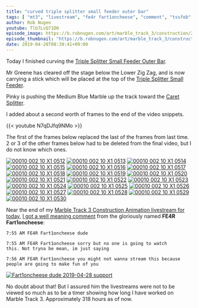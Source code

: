 ```yaml
---
title: "curved triple splitter small feeder outer bar"
tags: [ "mt3", "livestream", "fe4r fart1oncheese", "comment", "tssfob" ]
author: Rob Nugen
youtube: Tlb7LvQ71D0
episode_image: https://b.robnugen.com/art/marble_track_3/construction/2019/2019_apr_28_bent_tssfob.jpg
episode_thumbnail: "https://b.robnugen.com/art/marble_track_3/construction/2019/thumbs/2019_apr_28_bent_tssfob.jpg"
date: 2019-04-28T08:39:41+09:00
---
```


Today I finished curving the
[Triple Splitter Small Feeder Outer Bar](/parts/triple-splitter-small-feeder-outer-bar/).

Mr Greene has cleared off the stage below the Lower Zig Zag, and is
now carrying a stick which will be placed at the top of the
[Triple Splitter Small Feeder](/parts/triple-splitter-small-feeder/).

Pinky is pushing the Medium Blue Marble up the track toward the
[Caret Splitter](/parts/caret-splitter/).

I added about a second worth of frames to the end of the video
snippets.

{{< youtube N7qDJfq9NMo >}}

The first of the frames below replaced the last of the frames from
last time.  2 or 3 of the other frames below had to be deleted from
the final video, but I do not know which ones.

[![00010 002 10 X1 0512](//b.robnugen.com/art/marble_track_3/frames/2019/thumbs/00010_002_10_X1_0512.jpg)](//b.robnugen.com/art/marble_track_3/frames/2019/00010_002_10_X1_0512.jpg)
[![00010 002 10 X1 0513](//b.robnugen.com/art/marble_track_3/frames/2019/thumbs/00010_002_10_X1_0513.jpg)](//b.robnugen.com/art/marble_track_3/frames/2019/00010_002_10_X1_0513.jpg)
[![00010 002 10 X1 0514](//b.robnugen.com/art/marble_track_3/frames/2019/thumbs/00010_002_10_X1_0514.jpg)](//b.robnugen.com/art/marble_track_3/frames/2019/00010_002_10_X1_0514.jpg)
[![00010 002 10 X1 0515](//b.robnugen.com/art/marble_track_3/frames/2019/thumbs/00010_002_10_X1_0515.jpg)](//b.robnugen.com/art/marble_track_3/frames/2019/00010_002_10_X1_0515.jpg)
[![00010 002 10 X1 0516](//b.robnugen.com/art/marble_track_3/frames/2019/thumbs/00010_002_10_X1_0516.jpg)](//b.robnugen.com/art/marble_track_3/frames/2019/00010_002_10_X1_0516.jpg)
[![00010 002 10 X1 0517](//b.robnugen.com/art/marble_track_3/frames/2019/thumbs/00010_002_10_X1_0517.jpg)](//b.robnugen.com/art/marble_track_3/frames/2019/00010_002_10_X1_0517.jpg)
[![00010 002 10 X1 0518](//b.robnugen.com/art/marble_track_3/frames/2019/thumbs/00010_002_10_X1_0518.jpg)](//b.robnugen.com/art/marble_track_3/frames/2019/00010_002_10_X1_0518.jpg)
[![00010 002 10 X1 0519](//b.robnugen.com/art/marble_track_3/frames/2019/thumbs/00010_002_10_X1_0519.jpg)](//b.robnugen.com/art/marble_track_3/frames/2019/00010_002_10_X1_0519.jpg)
[![00010 002 10 X1 0520](//b.robnugen.com/art/marble_track_3/frames/2019/thumbs/00010_002_10_X1_0520.jpg)](//b.robnugen.com/art/marble_track_3/frames/2019/00010_002_10_X1_0520.jpg)
[![00010 002 10 X1 0521](//b.robnugen.com/art/marble_track_3/frames/2019/thumbs/00010_002_10_X1_0521.jpg)](//b.robnugen.com/art/marble_track_3/frames/2019/00010_002_10_X1_0521.jpg)
[![00010 002 10 X1 0522](//b.robnugen.com/art/marble_track_3/frames/2019/thumbs/00010_002_10_X1_0522.jpg)](//b.robnugen.com/art/marble_track_3/frames/2019/00010_002_10_X1_0522.jpg)
[![00010 002 10 X1 0523](//b.robnugen.com/art/marble_track_3/frames/2019/thumbs/00010_002_10_X1_0523.jpg)](//b.robnugen.com/art/marble_track_3/frames/2019/00010_002_10_X1_0523.jpg)
[![00010 002 10 X1 0524](//b.robnugen.com/art/marble_track_3/frames/2019/thumbs/00010_002_10_X1_0524.jpg)](//b.robnugen.com/art/marble_track_3/frames/2019/00010_002_10_X1_0524.jpg)
[![00010 002 10 X1 0525](//b.robnugen.com/art/marble_track_3/frames/2019/thumbs/00010_002_10_X1_0525.jpg)](//b.robnugen.com/art/marble_track_3/frames/2019/00010_002_10_X1_0525.jpg)
[![00010 002 10 X1 0526](//b.robnugen.com/art/marble_track_3/frames/2019/thumbs/00010_002_10_X1_0526.jpg)](//b.robnugen.com/art/marble_track_3/frames/2019/00010_002_10_X1_0526.jpg)
[![00010 002 10 X1 0527](//b.robnugen.com/art/marble_track_3/frames/2019/thumbs/00010_002_10_X1_0527.jpg)](//b.robnugen.com/art/marble_track_3/frames/2019/00010_002_10_X1_0527.jpg)
[![00010 002 10 X1 0528](//b.robnugen.com/art/marble_track_3/frames/2019/thumbs/00010_002_10_X1_0528.jpg)](//b.robnugen.com/art/marble_track_3/frames/2019/00010_002_10_X1_0528.jpg)
[![00010 002 10 X1 0529](//b.robnugen.com/art/marble_track_3/frames/2019/thumbs/00010_002_10_X1_0529.jpg)](//b.robnugen.com/art/marble_track_3/frames/2019/00010_002_10_X1_0529.jpg)
[![00010 002 10 X1 0530](//b.robnugen.com/art/marble_track_3/frames/2019/thumbs/00010_002_10_X1_0530.jpg)](//b.robnugen.com/art/marble_track_3/frames/2019/00010_002_10_X1_0530.jpg)

Near the end of my [Marble Track 3 Construction Animation livestream
for today](https://www.youtube.com/watch?v=Tlb7LvQ71D0), [I got a well meaning comment](https://new.robnugen.com/journal/2019/04/28/fe4r-fart1oncheese/) from the gloriously named **FE4R
Fart1oncheese**:


    7:55 AM FE4R Fart1oncheese​ dude
    
    7:55 AM FE4R Fart1oncheese​ sorry but no one is going to watch
    this. Not tryna be mean, im just saying
    
    7:56 AM FE4R Fart1oncheese​ you might not wanna stream this because
    people are going to make fun of you

[![Fart1oncheese dude 2019-04-28 support](//b.robnugen.com/journal/2019/thumbs/Fart1oncheese_dude_2019-04-28_support.png)](//b.robnugen.com/journal/2019/Fart1oncheese_dude_2019-04-28_support.png)

No doubt about that!  But I assured him the livestreams were not to be
viewed so much as to be a timer showing how long I have worked on
Marble Track 3.  Approximately 318 hours as of now.
